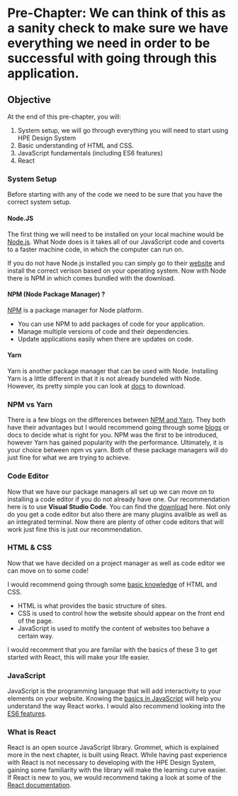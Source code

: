 # Pre-Chapter: We can think of this as a sanity check to make sure we have everything we need in order to be successful with going through this application. 


## Objective
At the end of this pre-chapter, you will:

1. System setup, we will go through everything you will need to start using HPE Design System
2. Basic understanding of HTML and CSS.
3. JavaScript fundamentals (including ES6 features)
4. React


### System Setup

Before starting with any of the code we need to be sure that you have the correct system setup. 

#### Node.JS 
The first thing we will need to be installed on your local machine would be [Node.js](https://nodejs.org/en/about/). What Node does is it takes all of our JavaScript code and coverts to a faster machine code, in which the computer can run on. 

If you do not have Node.js installed you can simply go to their [website](https://nodejs.org/en/) and install the correct verison based on your operating system. Now with Node there is NPM in which comes bundled with the download. 

####  NPM (Node Package Manager) ?
[NPM](https://docs.npmjs.com/about-npm) is a package manager for Node platform. 
- You can use NPM to add packages of code for your application. 
- Manage multiple versions of code and their dependencies.
- Update applications easily when there are updates on code. 

#### Yarn
Yarn is another package manager that can be used with Node. Installing Yarn is a little different in that it is not already bundeled with Node. However, its pretty simple you can look at [docs](https://classic.yarnpkg.com/en/docs/install/#mac-stable) to download. 

### NPM vs Yarn
There is a few blogs on the differences between [NPM and Yarn](https://www.whitesourcesoftware.com/free-developer-tools/blog/npm-vs-yarn-which-should-you-choose/). They both have their advantages but I would recommend going through some [blogs](https://waverleysoftware.com/blog/yarn-vs-npm/) or docs to decide what is right for you.
NPM was the first to be introduced, however Yarn has gained popularity with the performance. Ultimately, it is your choice between npm vs yarn. Both of these package managers will do just fine for what we are trying to achieve. 


### Code Editor

Now that we have our package managers all set up we can move on to installing a code editor if you do not already have one. Our recommendation here is to use __Visual Studio Code__. You can find the [download](https://code.visualstudio.com/) here. Not only do you get a code editor but also there are many plugins avalible as well as 
an integrated terminal. Now there are plenty of other code editors that will work just fine this is just our recommendation. 


### HTML & CSS

Now that we have decided on a project manager as well as code editor we can move on to some code! 

I would recommend going through some [basic knowledge](https://www.freecodecamp.org/news/getting-started-with-react-a-modern-project-based-guide-for-beginners-including-hooks-2/#basichtml) of HTML and CSS. 

* HTML is what provides the basic structure of sites. 
* CSS is used to control how the website should appear on the front end of the page. 
* JavaScript is used to motify the content  of websites too behave a certain way. 

I would recomment that you are familar with the basics of these 3 to get started with  React, this will make your life easier. 

### JavaScript 

JavaScript is the programming language that will add interactivity to your elements on your website. Knowing the [basics in JavaScript](https://www.freecodecamp.org/news/getting-started-with-react-a-modern-project-based-guide-for-beginners-including-hooks-2/#basicjavascript) will help you understand the way React works. I would also recommend looking into the [ES6 features](https://www.w3schools.com/js/js_es6.asp). 

### What is React

React is an open source JavaScript library. Grommet, which is explained more in the next chapter, is built using React. While having past experience with React is not necessary to developing with the HPE Design System, gaining some familiarity with the library will make the learning curve easier. If React is new to you, we would recommend taking a look at some of the [React documentation](https://reactjs.org/docs/getting-started.html).
